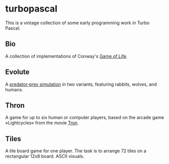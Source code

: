 # turbopascal

This is a vintage collection of some early programming work in Turbo Pascal.

## Bio

A collection of implementations of Conway's [Game of Life](https://en.wikipedia.org/wiki/Conway's_Game_of_Life).

## Evolute

A [predator-prey simulation](https://en.wikipedia.org/wiki/Lotka%E2%80%93Volterra_equations) in two variants, featuring rabbits, wolves, and humans.

## Thron

A game for up to six human or computer players, based on the arcade game »Lightcycles« from the movie [Tron](https://www.imdb.com/title/tt0084827/).

## Tiles

A tile board game for one player. The task is to arrange 72 tiles on a rectangular 12x8 board. ASCII visuals.
